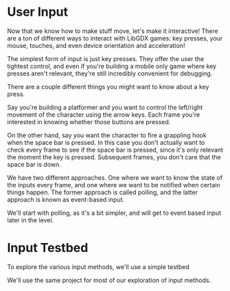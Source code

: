 # User Input

Now that we know how to make stuff move, let's make it interactive! There are a ton of different ways to interact with LibGDX games: key presses, your mouse, touches, and even device orientation and acceleration!

The simplest form of input is just key presses. They offer the user the tightest control, and even if you're building a mobile only game where key presses aren't relevant, they're still incredibly  convenient for debugging.

There are a couple different things you might want to know about a key press.


Say you're building a platformer and you want to control the left/right movement of the character using the arrow keys. Each frame you're interested in knowing whether those buttons are pressed.

On the other hand, say you want the character to fire a grappling hook when the space bar is pressed. In this case you don't actually want to check every frame to see if the space bar is pressed, since it's only relevant the moment the key is pressed. Subsequent frames, you don't care that the space bar is down. 

We have two different approaches. One where we want to know the state of the inputs every frame, and one where we want to be notified when certain things happen. The former approach is called polling, and the latter approach is known as event-based input.

We'll start with polling, as it's a bit simpler, and will get to event based input later in the level.

# Input Testbed

To explore the various input methods, we'll use a simple testbed

We'll use the same project for most of our exploration of input methods. 
